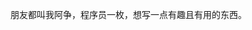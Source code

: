 朋友都叫我阿争，程序员一枚，想写一点有趣且有用的东西。

<!---
azh3ng/azh3ng is a ✨ special ✨ repository because its `README.md` (this file) appears on your GitHub profile.
You can click the Preview link to take a look at your changes.
--->
